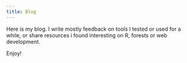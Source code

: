```yaml
---
title: Blog
---
```


Here is my blog. I write mostly feedback on tools I tested or used for a while, or share resources i found interesting on R, forests or web development.

Enjoy!


